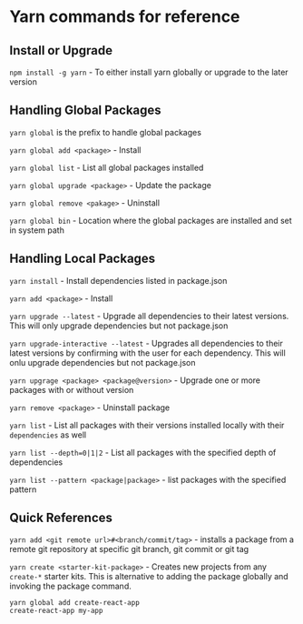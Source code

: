 # Yarn commands for reference

## Install or Upgrade
`npm install -g yarn` - To either install yarn globally or upgrade to the later version

## Handling Global Packages

`yarn global` is the prefix to handle global packages

`yarn global add <package>` - Install

`yarn global list` - List all global packages installed

`yarn global upgrade <package>` - Update the package

`yarn global remove <pakage>` - Uninstall

`yarn global bin` - Location where the global packages are installed and set in system path

## Handling Local Packages

`yarn install` - Install dependencies listed in package.json

`yarn add <package>` - Install

`yarn upgrade --latest` - Upgrade all dependencies to their latest versions. This will only upgrade dependencies but not package.json

`yarn upgrade-interactive --latest` - Upgrades all dependencies to their latest versions by confirming with the user for each dependency. This will onlu upgrade dependencies but not package.json

`yarn upgrage <package> <package@version>` - Upgrade one or more packages with or without version

`yarn remove <package>` - Uninstall package

`yarn list` - List all packages with their versions installed locally with their `dependencies` as well

`yarn list --depth=0|1|2` - List all packages with the specified depth of dependencies

`yarn list --pattern <package|package>` - list packages with the specified pattern

## Quick References

`yarn add <git remote url>#<branch/commit/tag>` - installs a package from a remote git repository at specific git branch, git commit or git tag

`yarn create <starter-kit-package>` - Creates new projects from any `create-*` starter kits. This is alternative to adding the package globally and invoking the package command.
```
yarn global add create-react-app
create-react-app my-app
```
